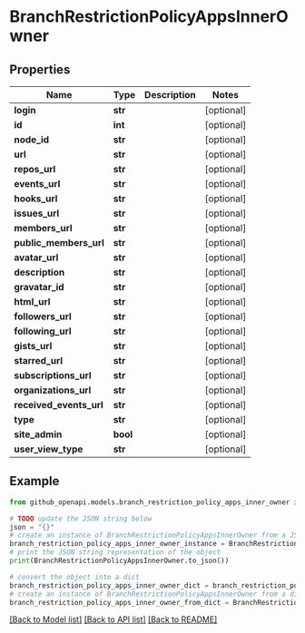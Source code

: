 # BranchRestrictionPolicyAppsInnerOwner


## Properties

Name | Type | Description | Notes
------------ | ------------- | ------------- | -------------
**login** | **str** |  | [optional] 
**id** | **int** |  | [optional] 
**node_id** | **str** |  | [optional] 
**url** | **str** |  | [optional] 
**repos_url** | **str** |  | [optional] 
**events_url** | **str** |  | [optional] 
**hooks_url** | **str** |  | [optional] 
**issues_url** | **str** |  | [optional] 
**members_url** | **str** |  | [optional] 
**public_members_url** | **str** |  | [optional] 
**avatar_url** | **str** |  | [optional] 
**description** | **str** |  | [optional] 
**gravatar_id** | **str** |  | [optional] 
**html_url** | **str** |  | [optional] 
**followers_url** | **str** |  | [optional] 
**following_url** | **str** |  | [optional] 
**gists_url** | **str** |  | [optional] 
**starred_url** | **str** |  | [optional] 
**subscriptions_url** | **str** |  | [optional] 
**organizations_url** | **str** |  | [optional] 
**received_events_url** | **str** |  | [optional] 
**type** | **str** |  | [optional] 
**site_admin** | **bool** |  | [optional] 
**user_view_type** | **str** |  | [optional] 

## Example

```python
from github_openapi.models.branch_restriction_policy_apps_inner_owner import BranchRestrictionPolicyAppsInnerOwner

# TODO update the JSON string below
json = "{}"
# create an instance of BranchRestrictionPolicyAppsInnerOwner from a JSON string
branch_restriction_policy_apps_inner_owner_instance = BranchRestrictionPolicyAppsInnerOwner.from_json(json)
# print the JSON string representation of the object
print(BranchRestrictionPolicyAppsInnerOwner.to_json())

# convert the object into a dict
branch_restriction_policy_apps_inner_owner_dict = branch_restriction_policy_apps_inner_owner_instance.to_dict()
# create an instance of BranchRestrictionPolicyAppsInnerOwner from a dict
branch_restriction_policy_apps_inner_owner_from_dict = BranchRestrictionPolicyAppsInnerOwner.from_dict(branch_restriction_policy_apps_inner_owner_dict)
```
[[Back to Model list]](../README.md#documentation-for-models) [[Back to API list]](../README.md#documentation-for-api-endpoints) [[Back to README]](../README.md)


